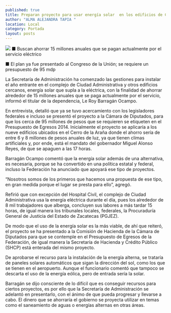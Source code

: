 ```yaml
---
published: true
title: Preparan proyecto para usar energía solar  en los edificios de Ciudad Administrativa
author: "ALMA ALEJANDRA TAPIA "
location: Local
category: Portada
layout: posts
---
```


![](http://i.imgur.com/MQZf3hzm.jpg)
■ Buscan ahorrar 15 millones anuales que se pagan actualmente por el servicio eléctrico

■ El plan ya fue presentado al Congreso de la Unión; se requiere un presupuesto de 95 mdp

La Secretaría de Administración ha comenzado las gestiones para instalar el año entrante en el complejo de Ciudad Administrativa y otros edificios cercanos, energía solar que supla a la eléctrica, con la finalidad de ahorrar alrededor de 15 millones anuales que se paga actualmente por el servicio, informó el titular de la dependencia, Le Roy Barragán Ocampo.

En entrevista, detalló que ya se tuvo acercamiento con los legisladores federales e incluso se presentó el proyecto a la Cámara de Diputados, para que los cerca de 95 millones de pesos que se requieren se etiqueten en el Presupuesto de Egresos 2014.
Inicialmente el proyecto se aplicaría a los nueve edificios ubicados en el Cerro de la Araña donde el ahorro sería de entre 6 y 8 millones de pesos anuales de luz, ya que tienen climas artificiales y, por ende, está el mandato del gobernador Miguel Alonso Reyes, de que se apaguen a las 17 horas. 

Barragán Ocampo comentó que la energía solar además de una alternativa, es necesaria, porque se ha convertido en una política estatal y federal, incluso la Federación ha anunciado que apoyará ese tipo de proyectos. 

“Nosotros somos de los primeros que hacemos una propuesta de ese tipo, en gran medida porque el lugar se presta para ello”, agregó.

Refirió que con excepción del Hospital Civil, el complejo de Ciudad Administrativa usa la energía eléctrica durante el día, pues los alrededor de 8 mil trabajadores que alberga, concluyen sus labores a más tardar 15 horas, de igual manera los tribunales locales, federales, la Procuraduría General de Justicia del Estado de Zacatecas (PGJEZ). 

De modo que el uso de la energía solar es la más viable, de ahí que reiteró, el proyecto se ha presentado a la Comisión de Hacienda de la Cámara de Diputados para que se contemple en el Presupuesto de Egresos de la Federación, de igual manera la Secretaría de Hacienda y Crédito Público (SHCP) está enterada del mismo proyecto.

De aprobarse el recurso para la instalación de la energía alterna, se trataría de paneles solares automáticos que sigan la dirección del sol, como los que se tienen en el aeropuerto. Aunque el funcionario comentó que tampoco se descarta el uso de la energía eólica, pero de entrada sería la solar. 

Barragán se dijo consciente de lo difícil que es conseguir recursos para ciertos proyectos, es por ello que la Secretaría de Administración se adelantó en presentarlo, con el ánimo de que pueda progresar y llevarse a cabo. 
El dinero que se ahorraría el gobierno se proyecta utilizar en temas como el saneamiento de aguas o energías alternas en otras áreas.  
